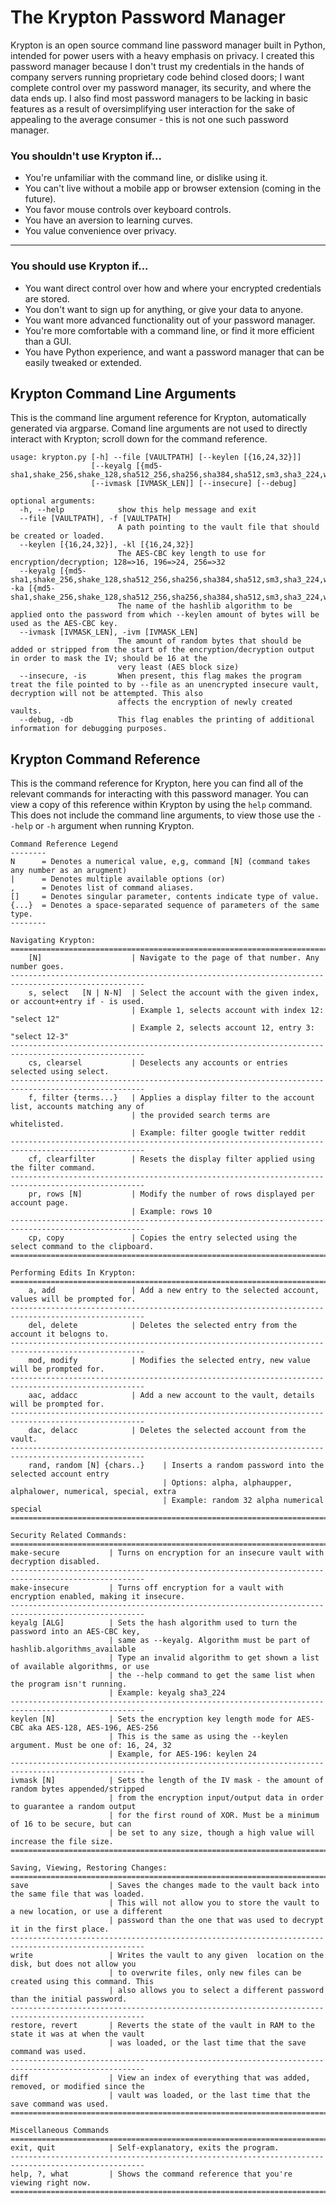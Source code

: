 # The Krypton Password Manager

Krypton is an open source command line password manager built in Python, intended for power users with a heavy emphasis on privacy. I created this password manager because I don't trust my credentials in the hands of company servers running proprietary code behind closed doors; I want complete control over my password manager, its security, and where the data ends up. I also find most password managers to be lacking in basic features as a result of oversimplifying user interaction for the sake of appealing to the average consumer - this is not one such password manager.



### You shouldn't use Krypton if...
- You're unfamiliar with the command line, or dislike using it.
- You can't live without a mobile app or browser extension (coming in the future).
- You favor mouse controls over keyboard controls.
- You have an aversion to learning curves.
- You value convenience over privacy.

---

### You should use Krypton if...
- You want direct control over how and where your encrypted credentials are stored.
- You don't want to sign up for anything, or give your data to anyone.
- You want more advanced functionality out of your password manager.
- You're more comfortable with a command line, or find it more efficient than a GUI.
- You have Python experience, and want a password manager that can be easily tweaked or extended.


## Krypton Command Line Arguments
This is the command line argument reference for Krypton, automatically generated via argparse. Comand line arguments are not used to directly interact with Krypton; scroll down for the command reference.
```
usage: krypton.py [-h] --file [VAULTPATH] [--keylen [{16,24,32}]]
                  [--keyalg [{md5-sha1,shake_256,shake_128,sha512_256,sha256,sha384,sha512,sm3,sha3_224,whirlpool,mdc2,md4,sha3_256,blake2b,ripemd160,sha3_384,sha512_224,md5,sha3_512,blake2s,sha1,sha224}]]
                  [--ivmask [IVMASK_LEN]] [--insecure] [--debug]
                  
optional arguments:
  -h, --help            show this help message and exit
  --file [VAULTPATH], -f [VAULTPATH]
                        A path pointing to the vault file that should be created or loaded.
  --keylen [{16,24,32}], -kl [{16,24,32}]
                        The AES-CBC key length to use for encryption/decryption; 128=>16, 196=>24, 256=>32
  --keyalg [{md5-sha1,shake_256,shake_128,sha512_256,sha256,sha384,sha512,sm3,sha3_224,whirlpool,mdc2,md4,sha3_256,blake2b,ripemd160,sha3_384,sha512_224,md5,sha3_512,blake2s,sha1,sha224}], -ka [{md5-sha1,shake_256,shake_128,sha512_256,sha256,sha384,sha512,sm3,sha3_224,whirlpool,mdc2,md4,sha3_256,blake2b,ripemd160,sha3_384,sha512_224,md5,sha3_512,blake2s,sha1,sha224}]
                        The name of the hashlib algorithm to be applied onto the password from which --keylen amount of bytes will be used as the AES-CBC key.
  --ivmask [IVMASK_LEN], -ivm [IVMASK_LEN]
                        The amount of random bytes that should be added or stripped from the start of the encryption/decryption output in order to mask the IV; should be 16 at the
                        very least (AES block size)
  --insecure, -is       When present, this flag makes the program treat the file pointed to by --file as an unencrypted insecure vault, decryption will not be attempted. This also
                        affects the encryption of newly created vaults.
  --debug, -db          This flag enables the printing of additional information for debugging purposes.
  ```

## Krypton Command Reference
This is the command reference for Krypton, here you can find all of the relevant commands for interacting with this password manager. You can view a copy of this reference within Krypton by using the `help` command. This does not include the command line arguments, to view those use the `--help` or `-h` argument when running Krypton.
```
Command Reference Legend
--------
N      = Denotes a numerical value, e,g, command [N] (command takes any number as an arugment)
|      = Denotes multiple available options (or)
,      = Denotes list of command aliases.
[]     = Denotes singular parameter, contents indicate type of value.
{...}  = Denotes a space-separated sequence of parameters of the same type.
--------

Navigating Krypton:
====================================================================================================
    [N]                    | Navigate to the page of that number. Any number goes.
----------------------------------------------------------------------------------------------------
    s, select   [N | N-N]  | Select the account with the given index, or account+entry if - is used.
                           | Example 1, selects account with index 12: "select 12"
                           | Example 2, selects account 12, entry 3: "select 12-3"
----------------------------------------------------------------------------------------------------
    cs, clearsel           | Deselects any accounts or entries selected using select.
----------------------------------------------------------------------------------------------------
    f, filter {terms...}   | Applies a display filter to the account list, accounts matching any of
                           | the provided search terms are whitelisted.
                           | Example: filter google twitter reddit
----------------------------------------------------------------------------------------------------
    cf, clearfilter        | Resets the display filter applied using the filter command.
----------------------------------------------------------------------------------------------------
    pr, rows [N]           | Modify the number of rows displayed per account page.
                           | Example: rows 10
----------------------------------------------------------------------------------------------------
    cp, copy               | Copies the entry selected using the select command to the clipboard.
====================================================================================================

Performing Edits In Krypton:
===================================================================================================
    a, add                 | Add a new entry to the selected account, values will be prompted for.
----------------------------------------------------------------------------------------------------
    del, delete            | Deletes the selected entry from the account it belogns to.
----------------------------------------------------------------------------------------------------
    mod, modify            | Modifies the selected entry, new value will be prompted for.
----------------------------------------------------------------------------------------------------
    aac, addacc            | Add a new account to the vault, details will be prompted for.
----------------------------------------------------------------------------------------------------
    dac, delacc            | Deletes the selected account from the vault.
----------------------------------------------------------------------------------------------------
    rand, random [N] {chars..}    | Inserts a random password into the selected account entry
                                  | Options: alpha, alphaupper, alphalower, numerical, special, extra
                                  | Example: random 32 alpha numerical special
====================================================================================================

Security Related Commands:
====================================================================================================
make-secure           | Turns on encryption for an insecure vault with decryption disabled.
----------------------------------------------------------------------------------------------------
make-insecure         | Turns off encryption for a vault with encryption enabled, making it insecure.
----------------------------------------------------------------------------------------------------
keyalg [ALG]          | Sets the hash algorithm used to turn the password into an AES-CBC key,
                      | same as --keyalg. Algorithm must be part of hashlib.algorithms_available
                      | Type an invalid algorithm to get shown a list of available algorithms, or use
                      | the --help command to get the same list when the program isn't running.
                      | Example: keyalg sha3_224
----------------------------------------------------------------------------------------------------
keylen [N]            | Sets the encryption key length mode for AES-CBC aka AES-128, AES-196, AES-256
                      | This is the same as using the --keylen argument. Must be one of: 16, 24, 32
                      | Example, for AES-196: keylen 24
----------------------------------------------------------------------------------------------------
ivmask [N]            | Sets the length of the IV mask - the amount of random bytes appended/stripped
                      | from the encryption input/output data in order to guarantee a random output
                      | for the first round of XOR. Must be a minimum of 16 to be secure, but can
                      | be set to any size, though a high value will increase the file size.
====================================================================================================

Saving, Viewing, Restoring Changes:
====================================================================================================
save                  | Saves the changes made to the vault back into the same file that was loaded.
                      | This will not allow you to store the vault to a new location, or use a different
                      | password than the one that was used to decrypt it in the first place.
----------------------------------------------------------------------------------------------------
write                 | Writes the vault to any given  location on the disk, but does not allow you
                      | to overwrite files, only new files can be created using this command. This
                      | also allows you to select a different password than the initial password.
----------------------------------------------------------------------------------------------------
restore, revert       | Reverts the state of the vault in RAM to the state it was at when the vault
                      | was loaded, or the last time that the save command was used.
----------------------------------------------------------------------------------------------------
diff                  | View an index of everything that was added, removed, or modified since the
                      | vault was loaded, or the last time that the save command was used.
====================================================================================================

Miscellaneous Commands
====================================================================================================
exit, quit            | Self-explanatory, exits the program.
----------------------------------------------------------------------------------------------------
help, ?, what         | Shows the command reference that you're viewing right now.
====================================================================================================
```
